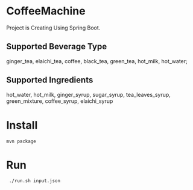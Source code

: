 # CoffeeMachine


Project is Creating Using Spring Boot.

## Supported Beverage Type
ginger_tea, elaichi_tea, coffee, black_tea, green_tea, hot_milk, hot_water;

## Supported Ingredients 
hot_water, hot_milk, ginger_syrup, sugar_syrup, tea_leaves_syrup, green_mixture, coffee_syrup, elaichi_syrup



# Install

```mvn package```

# Run 
``` ./run.sh input.json```


